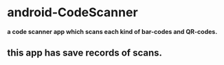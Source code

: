 # android-CodeScanner
#### a code scanner app which scans each kind of bar-codes and QR-codes.

## this app has save records of scans.
